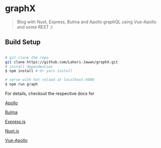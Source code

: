 # graphX

> Blog with Nuxt, Express, Bulma and Apollo graphQL using Vue-Apollo and some REST :)

## Build Setup

``` bash

# git clone the repo
git clone https://github.com/Lahori-Jawan/graphX.git
# install dependencies
$ npm install # Or yarn install

# serve with hot reload at localhost:4000
$ npm run graph

```

For details, checkout the respective docs for

[Apollo](http://graphql.org/) 

[Bulma](https://bulma.io/)

[Express.js](https://expressjs.com)

[Nuxt.js](https://github.com/nuxt/nuxt.js)

[Vue-Apollo](https://github.com/Akryum/vue-apollo)
